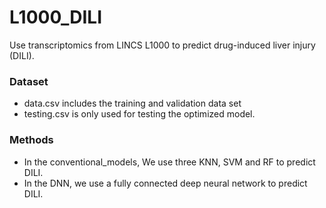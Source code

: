 # L1000_DILI
Use transcriptomics from LINCS L1000 to predict drug-induced liver injury (DILI).

### Dataset
* data.csv includes the training and validation data set
* testing.csv is only used for testing the optimized model.

### Methods
* In the conventional_models, We use three KNN, SVM and RF to predict DILI.
* In the DNN, we use a fully connected deep neural network to predict DILI.

